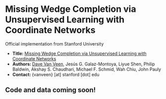 # Missing Wedge Completion via Unsupervised Learning with Coordinate Networks

Official implementation from Stanford University<br>
- <b> Title: </b>[Missing Wedge Completion via Unsupervised Learning with Coordinate Networks]()<br>
- <b>Authors: </b>[Dave Van Veen](https://davevanveen.com/), Jesús G. Galaz-Montoya, Liyue Shen, Philip Baldwin, Akshay S. Chaudhari, Michael F. Schmid, Wah Chiu, John Pauly 
- <b>Contact: </b>{vanveen} [at] stanford [dot] edu<br>

## Code and data coming soon!

